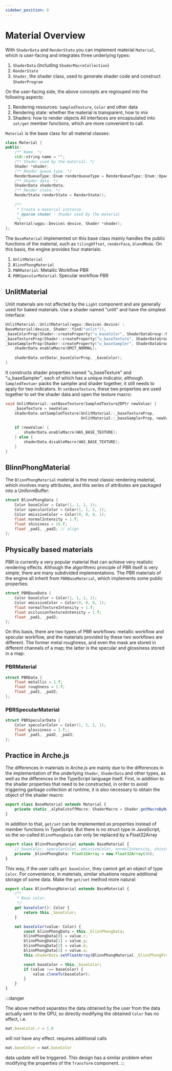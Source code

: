 ```yaml
---
sidebar_position: 6
---
```


# Material Overview

With `ShaderData` and `RenderState` you can implement material `Material`, which is user-facing and integrates three
underlying types:

1. `ShaderData` (including `ShaderMacroCollection`)
2. `RenderState`
3. `Shader`, the shader class, used to generate shader code and construct `ShaderProgram`

On the user-facing side, the above concepts are regrouped into the following aspects:

1. Rendering resources: `SampledTexture`, `Color` and other data
2. Rendering state: whether the material is transparent, how to mix
3. Shaders: how to render objects All interfaces are encapsulated into `set/get` member functions, which are more
   convenient to call.

`Material` is the base class for all material classes:

```cpp
class Material {
public:
    /** Name. */
    std::string name = "";
    /** Shader used by the material. */
    Shader *shader;
    /** Render queue type. */
    RenderQueueType::Enum renderQueueType = RenderQueueType::Enum::Opaque;
    /** Shader data. */
    ShaderData shaderData;
    /** Render state. */
    RenderState renderState = RenderState();
    
    /**
     * Create a material instance.
     * @param shader - Shader used by the material
     */
    Material(wgpu::Device& device, Shader *shader);
};
```

The `BaseMaterial` implemented on this base class mainly handles the public functions of the material, such
as `tilingOffset`, `renderFace`, `blendMode`. On this basis, the engine provides four materials:

1. `UnlitMaterial`
2. `BlinnPhongMaterial`
3. `PBRMaterial`: Metallic Workflow PBR
4. `PBRSpecularMaterial`: Specular workflow PBR

## UnlitMaterial

Unlit materials are not affected by the `Light` component and are generally used for baked materials. Use a shader
named "unlit" and have the simplest interface:

````cpp
UnlitMaterial::UnlitMaterial(wgpu::Device& device) :
BaseMaterial(device, Shader::find("unlit")),
_baseColorProp(Shader::createProperty("u_baseColor", ShaderDataGroup::Material)),
_baseTextureProp(Shader::createProperty("u_baseTexture", ShaderDataGroup::Material)),
_baseSamplerProp(Shader::createProperty("u_baseSampler", ShaderDataGroup::Material)) {
    shaderData.enableMacro(OMIT_NORMAL);
    
    shaderData.setData(_baseColorProp, _baseColor);
}
````

It constructs shader properties named "u_baseTexture" and "u_baseSampler", each of which has a unique indicator,
although `SampledTextuer` packs the sampler and shader together, it still needs to apply for two indicators.
In `setBaseTexture`, these two properties are used together to set the shader data and open the texture macro:

```cpp
void UnlitMaterial::setBaseTexture(SampledTexture2DPtr newValue) {
    _baseTexture = newValue;
    shaderData.setSampledTexture(UnlitMaterial::_baseTextureProp,
                                 UnlitMaterial::_baseSamplerProp, newValue);
    
    if (newValue) {
        shaderData.enableMacro(HAS_BASE_TEXTURE);
    } else {
        shaderData.disableMacro(HAS_BASE_TEXTURE);
    }
}
```

## BlinnPhongMaterial

The `BlinnPhongMaterial` material is the most classic rendering material, which involves many attributes, and this
series of attributes are packaged into a UniformBuffer:

````cpp
struct BlinnPhongData {
    Color baseColor = Color(1, 1, 1, 1);
    Color specularColor = Color(1, 1, 1, 1);
    Color emissiveColor = Color(0, 0, 0, 1);
    float normalIntensity = 1.f;
    float shininess = 16.f;
    float _pad1, _pad2; // align
};
````

## Physically based materials

PBR is currently a very popular material that can achieve very realistic rendering effects. Although the algorithmic
principle of PBR itself is very simple, there are many subdivided implementations. The PBR materials of the engine all
inherit from `PBRBaseMaterial`, which implements some public properties:

````cpp
struct PBRBaseData {
    Color baseColor = Color(1, 1, 1, 1);
    Color emissiveColor = Color(0, 0, 0, 1);
    float normalTextureIntensity = 1.f;
    float occlusionTextureIntensity = 1.f;
    float _pad1, _pad2;
};
````

On this basis, there are two types of PBR workflows: metallic workflow and specular workflow, and the materials provided
by these two workflows are different. The former metal roughness, and even the mask are stored in different channels of
a map; the latter is the specular and glossiness stored in a map:

### PBRMaterial

```cpp
struct PBRData {
    float metallic = 1.f;
    float roughness = 1.f;
    float _pad1, _pad2;
};
```

### PBRSpecularMaterial

```cpp
struct PBRSpecularData {
    Color specularColor = Color(1, 1, 1, 1);
    float glossiness = 1.f;;
    float _pad1, _pad2, _pad3;
};
```

## Practice in Arche.js

The differences in materials in Arche.js are mainly due to the differences in the implementation of the
underlying `Shader`, `ShaderData` and other types, as well as the differences in the TypeScript language itself. First,
in addition to the shader properties that need to be constructed, in order to avoid triggering garbage collection at
runtime, it is also necessary to obtain the object of the shader macro:

```ts
export class BaseMaterial extends Material {
    private static _alphaCutoffMacro: ShaderMacro = Shader.getMacroByName("NEED_ALPHA_CUTOFF");
}
````

In addition to that, `get/set` can be implemented as properties instead of member functions in TypeScript. But there is
no struct type in JavaScript, so the so-called `BlinnPhongData` can only be replaced by a Float32Array

```ts
export class BlinnPhongMaterial extends BaseMaterial {
    // baseColor, specularColor, emissiveColor, normalIntensity, shininess, _pad1, _pad2
    private _blinnPhongData: Float32Array = new Float32Array(16);
}
````

This way, if the user calls `get baseColor`, they cannot get an object of type `Color`. For convenience, in materials,
similar situations require additional storage of some data. Make the `get/set` method more natural:

```ts
export class BlinnPhongMaterial extends BaseMaterial {
    /**
     * Base color.
     */
    get baseColor(): Color {
        return this._baseColor;
    }

    set baseColor(value: Color) {
        const blinnPhongData = this._blinnPhongData;
        blinnPhongData[0] = value.r;
        blinnPhongData[1] = value.g;
        blinnPhongData[2] = value.b;
        blinnPhongData[3] = value.a;
        this.shaderData.setFloatArray(BlinnPhongMaterial._blinnPhongProp, blinnPhongData);

        const baseColor = this._baseColor;
        if (value !== baseColor) {
            value.cloneTo(baseColor);
        }
    }
}
````

:::danger 

The above method separates the data obtained by the user from the data actually sent to the GPU, so directly
modifying the obtained `Color` has no effect, i.e.

```ts
mat.baseColor.r = 1.0
````

will not have any effect. requires additional calls

```ts
mat.baseColor = mat.baseColor
````

data update will be triggered. This design has a similar problem when modifying the properties of the `Transform`
component.
:::
